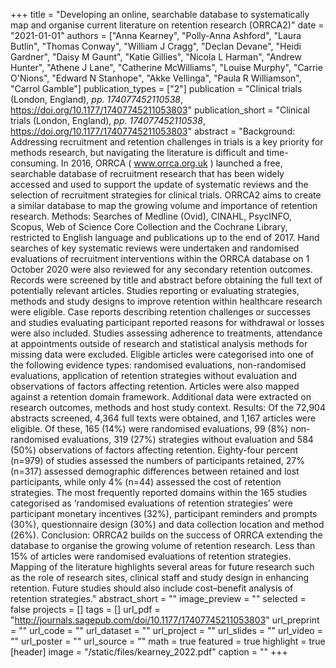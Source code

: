 +++
title = "Developing an online, searchable database to systematically map and organise current literature on retention research (ORRCA2)"
date = "2021-01-01"
authors = ["Anna Kearney", "Polly-Anna Ashford", "Laura Butlin", "Thomas Conway", "William J Cragg", "Declan Devane", "Heidi Gardner", "Daisy M Gaunt", "Katie Gillies", "Nicola L Harman", "Andrew Hunter", "Athene J Lane", "Catherine McWilliams", "Louise Murphy", "Carrie O'Nions", "Edward N Stanhope", "Akke Vellinga", "Paula R Williamson", "Carrol Gamble"]
publication_types = ["2"]
publication = "Clinical trials (London, England), _pp. 174077452110538_, https://doi.org/10.1177/17407745211053803"
publication_short = "Clinical trials (London, England), _pp. 174077452110538_, https://doi.org/10.1177/17407745211053803"
abstract = "Background: Addressing recruitment and retention challenges in trials is a key priority for methods research, but navigating the literature is difficult and time-consuming. In 2016, ORRCA ( www.orrca.org.uk ) launched a free, searchable database of recruitment research that has been widely accessed and used to support the update of systematic reviews and the selection of recruitment strategies for clinical trials. ORRCA2 aims to create a similar database to map the growing volume and importance of retention research. Methods: Searches of Medline (Ovid), CINAHL, PsycINFO, Scopus, Web of Science Core Collection and the Cochrane Library, restricted to English language and publications up to the end of 2017. Hand searches of key systematic reviews were undertaken and randomised evaluations of recruitment interventions within the ORRCA database on 1 October 2020 were also reviewed for any secondary retention outcomes. Records were screened by title and abstract before obtaining the full text of potentially relevant articles. Studies reporting or evaluating strategies, methods and study designs to improve retention within healthcare research were eligible. Case reports describing retention challenges or successes and studies evaluating participant reported reasons for withdrawal or losses were also included. Studies assessing adherence to treatments, attendance at appointments outside of research and statistical analysis methods for missing data were excluded. Eligible articles were categorised into one of the following evidence types: randomised evaluations, non-randomised evaluations, application of retention strategies without evaluation and observations of factors affecting retention. Articles were also mapped against a retention domain framework. Additional data were extracted on research outcomes, methods and host study context. Results: Of the 72,904 abstracts screened, 4,364 full texts were obtained, and 1,167 articles were eligible. Of these, 165 (14%) were randomised evaluations, 99 (8%) non-randomised evaluations, 319 (27%) strategies without evaluation and 584 (50%) observations of factors affecting retention. Eighty-four percent (n=979) of studies assessed the numbers of participants retained, 27% (n=317) assessed demographic differences between retained and lost participants, while only 4% (n=44) assessed the cost of retention strategies. The most frequently reported domains within the 165 studies categorised as ‘randomised evaluations of retention strategies’ were participant monetary incentives (32%), participant reminders and prompts (30%), questionnaire design (30%) and data collection location and method (26%). Conclusion: ORRCA2 builds on the success of ORRCA extending the database to organise the growing volume of retention research. Less than 15% of articles were randomised evaluations of retention strategies. Mapping of the literature highlights several areas for future research such as the role of research sites, clinical staff and study design in enhancing retention. Future studies should also include cost–benefit analysis of retention strategies."
abstract_short = ""
image_preview = ""
selected = false
projects = []
tags = []
url_pdf = "http://journals.sagepub.com/doi/10.1177/17407745211053803"
url_preprint = ""
url_code = ""
url_dataset = ""
url_project = ""
url_slides = ""
url_video = ""
url_poster = ""
url_source = ""
math = true
featured = true
highlight = true
[header]
image = "/static/files/kearney_2022.pdf"
caption = ""
+++
